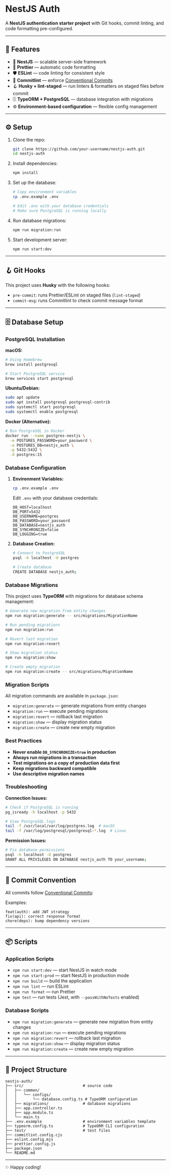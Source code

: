 # NestJS Auth

A **NestJS authentication starter project** with Git hooks, commit linting, and code formatting pre-configured.

---

## 🔧 Features

- 🚀 **NestJS** — scalable server-side framework  
- 🧹 **Prettier** — automatic code formatting
- 🛡️ **ESLint** — code linting for consistent style
- 📝 **Commitlint** — enforce [Conventional Commits](https://www.conventionalcommits.org/)
- 🪝 **Husky + lint-staged** — run linters & formatters on staged files before commit
- 🗄️ **TypeORM + PostgreSQL** — database integration with migrations
- ⚙️ **Environment-based configuration** — flexible config management

---

## ⚙️ Setup

1. Clone the repo:
   ```sh
   git clone https://github.com/your-username/nestjs-auth.git
   cd nestjs-auth
   ```

2. Install dependencies:
   ```sh
   npm install
   ```

3. Set up the database:
    ```sh
    # Copy environment variables
    cp .env.example .env

    # Edit .env with your database credentials
    # Make sure PostgreSQL is running locally
    ```

4. Run database migrations:
    ```sh
    npm run migration:run
    ```

5. Start development server:
    ```sh
    npm run start:dev
    ```

---

## 🪝 Git Hooks

This project uses **Husky** with the following hooks:

- `pre-commit`: runs Prettier/ESLint on staged files (`lint-staged`)
- `commit-msg`: runs Commitlint to check commit message format

---

## 🗄️ Database Setup

### PostgreSQL Installation

**macOS:**
```sh
# Using Homebrew
brew install postgresql

# Start PostgreSQL service
brew services start postgresql
```

**Ubuntu/Debian:**
```sh
sudo apt update
sudo apt install postgresql postgresql-contrib
sudo systemctl start postgresql
sudo systemctl enable postgresql
```

**Docker (Alternative):**
```sh
# Run PostgreSQL in Docker
docker run --name postgres-nestjs \
  -e POSTGRES_PASSWORD=your_password \
  -e POSTGRES_DB=nestjs_auth \
  -p 5432:5432 \
  -d postgres:15
```

### Database Configuration

1. **Environment Variables:**
   ```sh
   cp .env.example .env
   ```

   Edit `.env` with your database credentials:
   ```env
   DB_HOST=localhost
   DB_PORT=5432
   DB_USERNAME=postgres
   DB_PASSWORD=your_password
   DB_DATABASE=nestjs_auth
   DB_SYNCHRONIZE=false
   DB_LOGGING=true
   ```

2. **Database Creation:**
   ```sh
   # Connect to PostgreSQL
   psql -h localhost -U postgres

   # Create database
   CREATE DATABASE nestjs_auth;
   ```

### Database Migrations

This project uses **TypeORM** with migrations for database schema management:

```sh
# Generate new migration from entity changes
npm run migration:generate -- src/migrations/MigrationName

# Run pending migrations
npm run migration:run

# Revert last migration
npm run migration:revert

# Show migration status
npm run migration:show

# Create empty migration
npm run migration:create -- src/migrations/MigrationName
```

### Migration Scripts

All migration commands are available in `package.json`:

- `migration:generate` — generate migrations from entity changes
- `migration:run` — execute pending migrations
- `migration:revert` — rollback last migration
- `migration:show` — display migration status
- `migration:create` — create new empty migration

### Best Practices

- **Never enable `DB_SYNCHRONIZE=true` in production**
- **Always run migrations in a transaction**
- **Test migrations on a copy of production data first**
- **Keep migrations backward compatible**
- **Use descriptive migration names**

### Troubleshooting

**Connection Issues:**
```sh
# Check if PostgreSQL is running
pg_isready -h localhost -p 5432

# View PostgreSQL logs
tail -f /usr/local/var/log/postgres.log  # macOS
tail -f /var/log/postgresql/postgresql-*.log  # Linux
```

**Permission Issues:**
```sh
# Fix database permissions
psql -h localhost -U postgres
GRANT ALL PRIVILEGES ON DATABASE nestjs_auth TO your_username;
```

---

## 📝 Commit Convention

All commits follow [Conventional Commits](https://www.conventionalcommits.org/):

Examples:
```
feat(auth): add JWT strategy
fix(api): correct response format
chore(deps): bump dependency versions
```

---

## 📦 Scripts

### Application Scripts
- `npm run start:dev` — start NestJS in watch mode
- `npm run start:prod` — start NestJS in production mode
- `npm run build` — build the application
- `npm run lint` — run ESLint
- `npm run format` — run Prettier
- `npm test` — run tests (Jest, with `--passWithNoTests` enabled)

### Database Scripts
- `npm run migration:generate` — generate new migration from entity changes
- `npm run migration:run` — execute pending migrations
- `npm run migration:revert` — rollback last migration
- `npm run migration:show` — display migration status
- `npm run migration:create` — create new empty migration

---

## 📂 Project Structure

```
nestjs-auth/
├── src/                          # source code
│   ├── common/
│   │   └── configs/
│   │       └── database.config.ts # TypeORM configuration
│   ├── migrations/               # database migrations
│   ├── app.controller.ts
│   ├── app.module.ts
│   └── main.ts
├── .env.example                  # environment variables template
├── typeorm.config.ts             # TypeORM CLI configuration
├── test/                         # test files
├── commitlint.config.cjs
├── eslint.config.mjs
├── prettier.config.js
├── package.json
└── README.md
```

---

✨ Happy coding!

